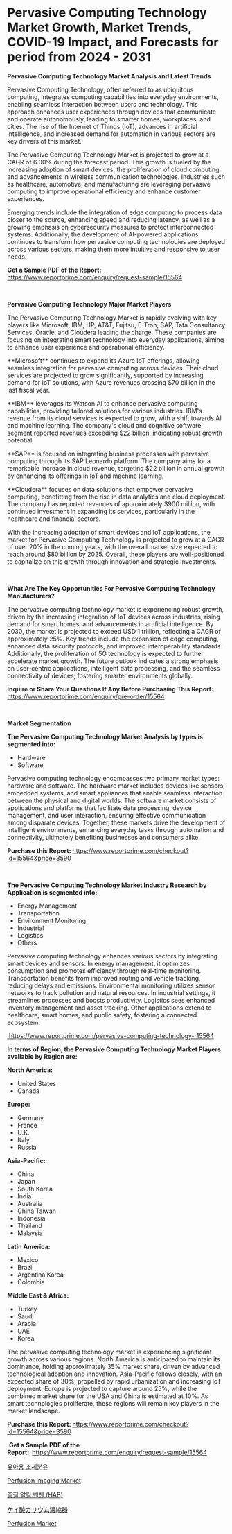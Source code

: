 <p><h1>Pervasive Computing Technology Market Growth, Market Trends, COVID-19 Impact, and Forecasts for period from 2024 - 2031</h1></p><p><strong>Pervasive Computing Technology Market Analysis and Latest Trends</strong></p>
<p><p>Pervasive Computing Technology, often referred to as ubiquitous computing, integrates computing capabilities into everyday environments, enabling seamless interaction between users and technology. This approach enhances user experiences through devices that communicate and operate autonomously, leading to smarter homes, workplaces, and cities. The rise of the Internet of Things (IoT), advances in artificial intelligence, and increased demand for automation in various sectors are key drivers of this market.</p><p>The Pervasive Computing Technology Market is projected to grow at a CAGR of 6.00% during the forecast period. This growth is fueled by the increasing adoption of smart devices, the proliferation of cloud computing, and advancements in wireless communication technologies. Industries such as healthcare, automotive, and manufacturing are leveraging pervasive computing to improve operational efficiency and enhance customer experiences.</p><p>Emerging trends include the integration of edge computing to process data closer to the source, enhancing speed and reducing latency, as well as a growing emphasis on cybersecurity measures to protect interconnected systems. Additionally, the development of AI-powered applications continues to transform how pervasive computing technologies are deployed across various sectors, making them more intuitive and responsive to user needs.</p></p>
<p><strong>Get a Sample PDF of the Report:&nbsp;</strong> <a href="https://www.reportprime.com/enquiry/request-sample/15564">https://www.reportprime.com/enquiry/request-sample/15564</a></p>
<p>&nbsp;</p>
<p><strong>Pervasive Computing Technology Major Market Players</strong></p>
<p><p>The Pervasive Computing Technology Market is rapidly evolving with key players like Microsoft, IBM, HP, AT&T, Fujitsu, E-Tron, SAP, Tata Consultancy Services, Oracle, and Cloudera leading the charge. These companies are focusing on integrating smart technology into everyday applications, aiming to enhance user experience and operational efficiency.</p><p>**Microsoft** continues to expand its Azure IoT offerings, allowing seamless integration for pervasive computing across devices. Their cloud services are projected to grow significantly, supported by increasing demand for IoT solutions, with Azure revenues crossing $70 billion in the last fiscal year.</p><p>**IBM** leverages its Watson AI to enhance pervasive computing capabilities, providing tailored solutions for various industries. IBM's revenue from its cloud services is expected to grow, with a shift towards AI and machine learning. The company's cloud and cognitive software segment reported revenues exceeding $22 billion, indicating robust growth potential.</p><p>**SAP** is focused on integrating business processes with pervasive computing through its SAP Leonardo platform. The company aims for a remarkable increase in cloud revenue, targeting $22 billion in annual growth by enhancing its offerings in IoT and machine learning.</p><p>**Cloudera** focuses on data solutions that empower pervasive computing, benefitting from the rise in data analytics and cloud deployment. The company has reported revenues of approximately $900 million, with continued investment in expanding its services, particularly in the healthcare and financial sectors.</p><p>With the increasing adoption of smart devices and IoT applications, the market for Pervasive Computing Technology is projected to grow at a CAGR of over 20% in the coming years, with the overall market size expected to reach around $80 billion by 2025. Overall, these players are well-positioned to capitalize on this growth through innovation and strategic investments.</p></p>
<p>&nbsp;</p>
<p><strong>What Are The Key Opportunities For Pervasive Computing Technology Manufacturers?</strong></p>
<p><p>The pervasive computing technology market is experiencing robust growth, driven by the increasing integration of IoT devices across industries, rising demand for smart homes, and advancements in artificial intelligence. By 2030, the market is projected to exceed USD 1 trillion, reflecting a CAGR of approximately 25%. Key trends include the expansion of edge computing, enhanced data security protocols, and improved interoperability standards. Additionally, the proliferation of 5G technology is expected to further accelerate market growth. The future outlook indicates a strong emphasis on user-centric applications, intelligent data processing, and the seamless connectivity of devices, fostering smarter environments globally.</p></p>
<p><strong>Inquire or Share Your Questions If Any Before Purchasing This Report:</strong> <a href="https://www.reportprime.com/enquiry/pre-order/15564">https://www.reportprime.com/enquiry/pre-order/15564</a></p>
<p>&nbsp;</p>
<p><strong>Market Segmentation</strong></p>
<p><strong>The Pervasive Computing Technology Market Analysis by types is segmented into:</strong></p>
<p><ul><li>Hardware</li><li>Software</li></ul></p>
<p><p>Pervasive computing technology encompasses two primary market types: hardware and software. The hardware market includes devices like sensors, embedded systems, and smart appliances that enable seamless interaction between the physical and digital worlds. The software market consists of applications and platforms that facilitate data processing, device management, and user interaction, ensuring effective communication among disparate devices. Together, these markets drive the development of intelligent environments, enhancing everyday tasks through automation and connectivity, ultimately benefiting businesses and consumers alike.</p></p>
<p><strong>Purchase this Report:&nbsp;</strong><a href="https://www.reportprime.com/checkout?id=15564&price=3590">https://www.reportprime.com/checkout?id=15564&price=3590</a></p>
<p>&nbsp;</p>
<p><strong>The Pervasive Computing Technology Market Industry Research by Application is segmented into:</strong></p>
<p><ul><li>Energy Management</li><li>Transportation</li><li>Environment Monitoring</li><li>Industrial</li><li>Logistics</li><li>Others</li></ul></p>
<p><p>Pervasive computing technology enhances various sectors by integrating smart devices and sensors. In energy management, it optimizes consumption and promotes efficiency through real-time monitoring. Transportation benefits from improved routing and vehicle tracking, reducing delays and emissions. Environmental monitoring utilizes sensor networks to track pollution and natural resources. In industrial settings, it streamlines processes and boosts productivity. Logistics sees enhanced inventory management and asset tracking. Other applications extend to healthcare, smart homes, and public safety, fostering a connected ecosystem.</p></p>
<p><a href="https://www.reportprime.com/pervasive-computing-technology-r15564">&nbsp;https://www.reportprime.com/pervasive-computing-technology-r15564</a></p>
<p><strong>In terms of Region, the Pervasive Computing Technology Market Players available by Region are:</strong></p>
<p>
    <p> <strong> North America: </strong>
        <ul>
            <li>United States</li>
            <li>Canada</li>
        </ul>
        </p> 
    <p> <strong> Europe: </strong>
        <ul>
            <li>Germany</li>
            <li>France</li>
            <li>U.K.</li>
            <li>Italy</li>
            <li>Russia</li>
        </ul>
        </p> 
    <p> <strong> Asia-Pacific: </strong>
        <ul>
            <li>China</li>
            <li>Japan</li>
            <li>South Korea</li>
            <li>India</li>
            <li>Australia</li>
            <li>China Taiwan</li>
            <li>Indonesia</li>
            <li>Thailand</li>
            <li>Malaysia</li>
        </ul>
        </p> 
    <p> <strong> Latin America: </strong>
        <ul>
            <li>Mexico</li>
            <li>Brazil</li>
            <li>Argentina Korea</li>
            <li>Colombia</li>
        </ul>
        </p> 
    <p> <strong> Middle East & Africa: </strong>
        <ul>
            <li>Turkey</li>
            <li>Saudi</li>
            <li>Arabia</li>
            <li>UAE</li>
            <li>Korea</li>
        </ul>
    </p>
    </p>
<p><p>The pervasive computing technology market is experiencing significant growth across various regions. North America is anticipated to maintain its dominance, holding approximately 35% market share, driven by advanced technological adoption and innovation. Asia-Pacific follows closely, with an expected share of 30%, propelled by rapid urbanization and increasing IoT deployment. Europe is projected to capture around 25%, while the combined market share for the USA and China is estimated at 10%. As smart technologies proliferate, these regions will remain key players in the market landscape.</p></p>
<p><strong>Purchase this Report: </strong><a href="https://www.reportprime.com/checkout?id=15564&price=3590">https://www.reportprime.com/checkout?id=15564&price=3590</a></p>
<p>&nbsp;<strong>Get a Sample PDF of the Report:&nbsp;&nbsp;</strong><a href="https://www.reportprime.com/enquiry/request-sample/15564">https://www.reportprime.com/enquiry/request-sample/15564</a></p>
<p><strong></strong></p>
<p><p><a href="https://medium.com/@lorenzogirl/%EA%B8%80%EB%A1%9C%EB%B2%8C-%EB%B2%A0%EC%9D%B4%EB%B9%84-%EC%9D%B8%ED%8E%80%ED%8A%B8-%ED%8F%AC%EB%AE%AC%EB%9F%AC-%EC%8B%9C%EC%9E%A5-%EA%B7%9C%EB%AA%A8%EB%8A%94-%EC%97%B0%ED%8F%89%EA%B7%A0-%EC%84%B1%EC%9E%A5%EB%A5%A0-cagr-5-7-%EC%97%90-2cba91ec6d54">유아용 조제분유</a></p><p><a href="https://github.com/naodanhluon8/Market-Research-Report-List-1/blob/main/perfusion-imaging-market.md">Perfusion Imaging Market</a></p><p><a href="https://medium.com/@lorenzogirl/%EB%B9%84%EC%A4%91%EC%87%84-%EC%95%8C%ED%82%AC-%EB%B2%A4%EC%A0%A0-hab-%EC%8B%9C%EC%9E%A5-%EC%8B%9C%EC%9E%A5-%EC%84%B8%EB%B6%84%ED%99%94-%EC%A7%80%EB%A6%AC%EC%A0%81-%EC%A7%80%EC%97%AD-%EB%B0%8F-2031%EB%85%84%EA%B9%8C%EC%A7%80%EC%9D%98-%EC%8B%9C%EC%9E%A5-%EC%A0%84%EB%A7%9D-9ad34f3a4735">중질 알킬 벤젠 (HAB)</a></p><p><a href="https://medium.com/@cryptoasu_20150/potassium-silicate-densifier-market-%E3%81%AF-%E3%82%B3%E3%82%B9%E3%83%88%E7%AE%A1%E7%90%86%E3%81%A8%E5%8A%B9%E7%8E%87%E5%90%91%E4%B8%8A%E3%82%92%E5%84%AA%E5%85%88%E3%81%97%E3%81%BE%E3%81%99-%E3%81%95%E3%82%89%E3%81%AB-%E5%A0%B1%E5%91%8A%E6%9B%B8%E3%81%AF%E5%B8%82%E5%A0%B4%E3%81%AE%E9%9C%80%E8%A6%81%E9%9D%A2%E3%81%A8%E4%BE%9B%E7%B5%A6%E9%9D%A2%E3%81%AE%E4%B8%A1%E6%96%B9%E3%82%92%E3%82%AB%E3%83%90%E3%83%BC%E3%81%97%E3%81%A6%E3%81%84%E3%81%BE%E3%81%99-potassium-62fdde473e21">ケイ酸カリウム濃縮器</a></p><p><a href="https://github.com/yoshih12/Market-Research-Report-List-4/blob/main/perfusion-market.md">Perfusion Market</a></p></p>